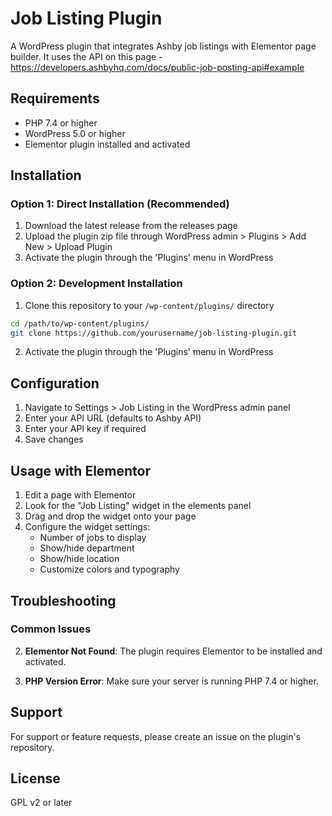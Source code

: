 # Job Listing Plugin

A WordPress plugin that integrates Ashby job listings with Elementor page builder.
It uses the API on this page - https://developers.ashbyhq.com/docs/public-job-posting-api#example

## Requirements

- PHP 7.4 or higher
- WordPress 5.0 or higher
- Elementor plugin installed and activated

## Installation

### Option 1: Direct Installation (Recommended)

1. Download the latest release from the releases page
2. Upload the plugin zip file through WordPress admin > Plugins > Add New > Upload Plugin
3. Activate the plugin through the 'Plugins' menu in WordPress

### Option 2: Development Installation

1. Clone this repository to your `/wp-content/plugins/` directory

```bash
cd /path/to/wp-content/plugins/
git clone https://github.com/yourusername/job-listing-plugin.git
```

2. Activate the plugin through the 'Plugins' menu in WordPress

## Configuration

1. Navigate to Settings > Job Listing in the WordPress admin panel
2. Enter your API URL (defaults to Ashby API)
3. Enter your API key if required
4. Save changes

## Usage with Elementor

1. Edit a page with Elementor
2. Look for the "Job Listing" widget in the elements panel
3. Drag and drop the widget onto your page
4. Configure the widget settings:
   - Number of jobs to display
   - Show/hide department
   - Show/hide location
   - Customize colors and typography

## Troubleshooting

### Common Issues

2. **Elementor Not Found**: The plugin requires Elementor to be installed and activated.

3. **PHP Version Error**: Make sure your server is running PHP 7.4 or higher.

## Support

For support or feature requests, please create an issue on the plugin's repository.

## License

GPL v2 or later
